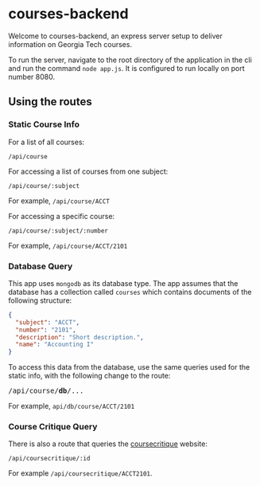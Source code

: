 # courses-backend

Welcome to courses-backend, an express server setup to deliver information on Georgia Tech courses.

To run the server, navigate to the root directory of the application in the cli and run the command `node app.js`. It is configured to run locally on port number 8080.

## Using the routes

### Static Course Info

For a list of all courses:

`/api/course`

For accessing a list of courses from one subject:

`/api/course/:subject`

For example, `/api/course/ACCT`

For accessing a specific course:

`/api/course/:subject/:number`

For example, `/api/course/ACCT/2101`

### Database Query

This app uses `mongodb` as its database type. The app assumes that the database has a collection called `courses` which contains documents of the following structure:
```json
{
  "subject": "ACCT",
  "number": "2101",
  "description": "Short description.",
  "name": "Accounting I"
}
```


To access this data from the database, use the same queries used for the static info, with the following change to the route:

<pre>
/api/course/<b>db</b>/...
</pre>


For example, `api/db/course/ACCT/2101`


### Course Critique Query

There is also a route that queries the [coursecritique](https://critique.gatech.edu/) website:

`/api/coursecritique/:id`

For example `/api/coursecritique/ACCT2101`.
